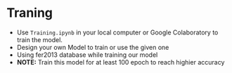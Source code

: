 # Traning
 - Use `Training.ipynb` in your local computer or Google Colaboratory to train the model.
 - Design your own Model to train or use the given one
 - Using fer2013 database while training our model
 - **NOTE:** Train this model for at least 100 epoch to reach highier accuracy